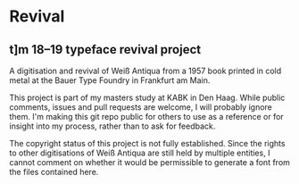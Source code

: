 # Revival

## t]m 18–19 typeface revival project

A digitisation and revival of Weiß Antiqua from a 1957 book printed in cold metal at the Bauer Type Foundry in Frankfurt am Main.

This project is part of my masters study at KABK in Den Haag. While public comments, issues and pull requests are welcome, I will probably ignore them. I'm making this git repo public for others to use as a reference or for insight into my process, rather than to ask for feedback.

The copyright status of this project is not fully established. Since the rights to other digitisations of Weiß Antiqua are still held by multiple entities, I cannot comment on whether it would be permissible to generate a font from the files contained here.